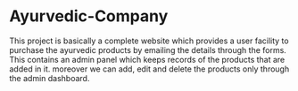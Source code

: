 # Ayurvedic-Company
This project is basically a complete website which provides a user facility to purchase the ayurvedic products by emailing the details through the forms. 
This contains an admin panel which keeps records of the products that are added in it. moreover we can add, edit and delete the products only through the admin dashboard.
